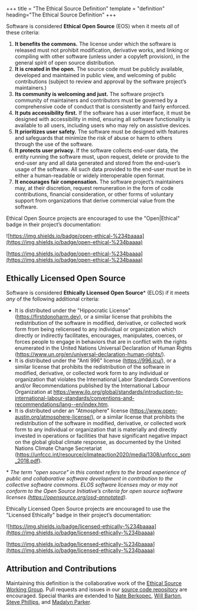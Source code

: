 +++
title = "The Ethical Source Definition"
template = "definition"
heading="The Ethical Source Definition"
+++

Software is considered **Ethical Open Source** (EOS) when it meets *all* of these criteria:

1. **It benefits the commons.** The license under which the software is released must not prohibit modification, derivative works, and linking or compiling with other software (unless under a copyleft provision), in the general spirit of open source distribution.
2. **It is created in the open.** The source code must be publicly available, developed and maintained in public view, and welcoming of public contributions (subject to review and approval by the software project’s maintainers.)
3. **Its community is welcoming and just.** The software project’s community of maintainers and contributors must be governed by a comprehensive code of conduct that is consistently and fairly enforced.
4. **It puts accessibility first.** If the software has a user interface, it must be designed with accessibility in mind, ensuring all software functionality is available to all users, including users who may rely on assistive devices.
5. **It prioritizes user safety.** The software must be designed with features and safeguards that minimize the risk of abuse or harm to others through the use of the software.
6. **It protects user privacy.** If the software collects end-user data, the entity running the software must, upon request,  delete or provide to the end-user any and all data generated and stored from the end-user’s usage of the software. All such data provided to the end-user must be in either a human-readable or widely interoperable open format.
7. **It encourages fair compensation.** The software project’s maintainers may, at their discretion, request remuneration in the form of code contributions, financial consideration, or other forms of voluntary support from organizations that derive commercial value from the software.

Ethical Open Source projects are encouraged to use the "Open|Ethical" badge in their project’s documentation: 

![https://img.shields.io/badge/open-ethical-%234baaaa](https://img.shields.io/badge/open-ethical-%234baaaa) 

[https://img.shields.io/badge/open-ethical-%234baaaa](https://img.shields.io/badge/open-ethical-%234baaaa)

## Ethically Licensed Open Source

Software is considered **Ethically Licensed Open Source**\* (ELOS) if it meets *any* of the following additional criteria:

* It is distributed under the "Hippocratic License" (https://firstdonoharm.dev), or a similar license that prohibits the redistribution of the software in modified, derivative, or collected work form from being relicensed to any individual or organization which directly or indirectly facilitates, encourages, manipulates, coerces, or forces people to engage in behaviors that are in conflict with the rights enumerated in the United Nations Universal Declaration of Human Rights (https://www.un.org/en/universal-declaration-human-rights/).
* It is distributed under the "Anti 996" license (https://996.icu/), or a similar license that prohibits the redistribution of the software in modified, derivative, or collected work form to any individual or organization that violates the International Labor Standards Conventions and/or Recommendations published by the International Labour Organization at https://www.ilo.org/global/standards/introduction-to-international-labour-standards/conventions-and-recommendations/lang--en/index.htm.
* It is distributed under an "Atmosphere" license (https://www.open-austin.org/atmosphere-license/), or a similar license that prohibits the redistribution of the software in modified, derivative, or collected work form to any individual or organization that is materially and directly invested in operations or facilities that have significant negative impact on the global global climate response, as documented by the United Nations Climate Change Secretariat (https://unfccc.int/resource/climateaction2020/media/1308/unfccc_spm_2018.pdf).

\* *The term "open source" in this context refers to the broad experience of public and collaborative software development in contribution to the collective software commons. ELOS software licenses may or may not conform to the Open Source Initiative’s criteria for open source software licenses (https://opensource.org/osd-annotated).*

Ethically Licensed Open Source projects are encouraged to use the "Licensed Ethically" badge in their project’s documentation: 

![https://img.shields.io/badge/licensed-ethically-%234baaaa](https://img.shields.io/badge/licensed-ethically-%234baaaa) 

[https://img.shields.io/badge/licensed-ethically-%234baaaa](https://img.shields.io/badge/licensed-ethically-%234baaaa)

## Attribution and Contributions
Maintaining this definition is the collaborative work of the [Ethical Source Working Group](/apply). Pull requests and issues in our [source code repository](https://github.com/ethicalSource/ethicalsource.dev) are encouraged. Special thanks are extended to [Nate Berkopec](https://nateberkopec.com), [Will Barton](https://github.com/willbarton/), [Steve Phillips](https://tryingtobeawesome.com), and [Madalyn Parker](https://twitter.com/madalynrose).
